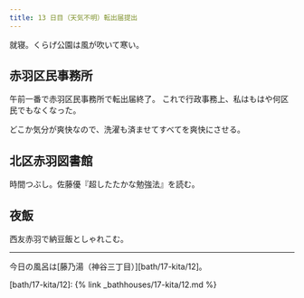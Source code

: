 ```yaml
---
title: 13 日目（天気不明）転出届提出
---
```


就寝。くらげ公園は風が吹いて寒い。

## 赤羽区民事務所

午前一番で赤羽区民事務所で転出届終了。
これで行政事務上、私はもはや何区民でもなくなった。

どこか気分が爽快なので、洗濯も済ませてすべてを爽快にさせる。

## 北区赤羽図書館

時間つぶし。佐藤優『超したたかな勉強法』を読む。

## 夜飯

西友赤羽で納豆飯としゃれこむ。

---

今日の風呂は[藤乃湯（神谷三丁目）][bath/17-kita/12]。

[bath/17-kita/12]: {% link _bathhouses/17-kita/12.md %}

